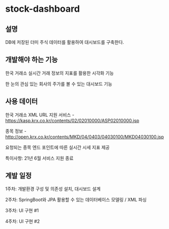 # stock-dashboard
 
## 설명 
DB에 저장된 더미 주식 데이터를 활용하여 대시보드를 구축한다.

## 개발해야 하는 기능
한국 거래소 실시간 거래 정보의 지표를 활용한 시각화 기능

한 눈의 관심 있는 회사의 주가를 볼 수 있는 대시보드 기능

## 사용 데이터
한국 거래소 XML URL 지원 서비스 - https://kasp.krx.co.kr/contents/02/02010000/ASP02010000.jsp

종목 정보 - http://open.krx.co.kr/contents/MKD/04/0403/04030100/MKD04030100.jsp

요청되는 종목 엔드 포인트에 따른 실시간 시세 지표 제공

특이사항: 21년 6월 서비스 지원 종료

## 계발 일정
1주차: 개발환경 구성 및 의존성 설치, 대시보드 설계

2주차: SpringBoot와 JPA 활용할 수 있는 데이터베이스 모델링 / XML 파싱

3주차: UI 구현 #1

4주차: UI 구현 #2

